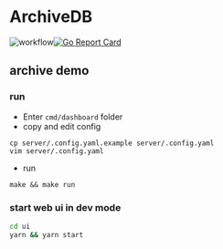 # ArchiveDB


![workflow](https://github.com/jialeicui/archivedb/actions/workflows/go.yml/badge.svg)[![Go Report Card](https://goreportcard.com/badge/github.com/sincaw/archivedb)](https://goreportcard.com/report/github.com/sincaw/archivedb)


## archive demo

### run

* Enter `cmd/dashboard` folder
* copy and edit config
```shell
cp server/.config.yaml.example server/.config.yaml
vim server/.config.yaml
```
* run
```shell
make && make run
```

### start web ui in dev mode

```sh
cd ui
yarn && yarn start
```

